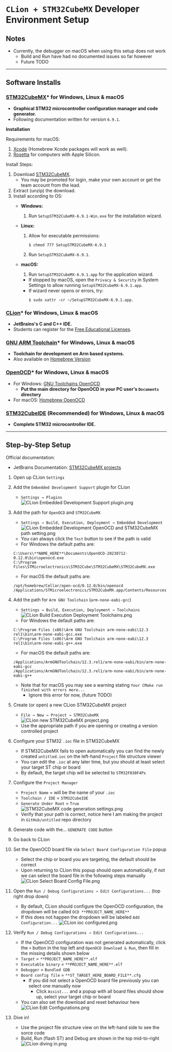 # `CLion + STM32CubeMX` Developer Environment Setup

## Notes

- Currently, the debugger on macOS when using this setup does not work
    - Build and Run have had no documented issues so far however
    - Future TODO

---

## Software Installs

### [STM32CubeMX](https://www.st.com/en/development-tools/stm32cubemx.html)* for Windows, Linux & macOS

- **Graphical STM32 microcontroller configuration manager and code generator.**
- Following documentation written for version `6.9.1`.

**Installation**

Requirements for macOS:

1. [Xcode](https://developer.apple.com/support/xcode/) (Homebrew Xcode packages will work as well).
2. [Rosetta](https://support.apple.com/en-us/HT211861) for computers with Apple Silicon.

Install Steps:

1. Download [STM32CubeMX](http://www.st.com/stm32cubemx).
    - You may be promoted for login, make your own account or get the team account from the lead.
2. Extract (unzip) the download.
3. Install according to OS:
    - **Windows:**
        1. Run `SetupSTM32CubeMX-6.9.1-Win.exe` for the installation wizard.
    - **Linux:**
        1. Allow for executable permissions:
            ```console
            $ chmod 777 SetupSTM32CubeMX-6.9.1
            ```
        2. Run `SetupSTM32CubeMX-6.9.1`.
    - **macOS:**
        1. Run `SetupSTM32CubeMX-6.9.1.app` for the application wizard.

        - If stopped by macOS, open the `Privacy & Security` in System Settings to allow
          running `SetupSTM32CubeMX-6.9.1.app`.
        - If wizard never opens or errors, try:
            ```console
            $ sudo xattr -cr ~/SetupSTM32CubeMX-6.9.1.app.
            ```

### [CLion](https://www.jetbrains.com/clion/download/)* for Windows, Linux & macOS

- **JetBrains's C and C++ IDE.**
- Students can register for
  the [Free Educational Licenses](https://www.jetbrains.com/shop/eform/students).

### [GNU ARM Toolchain](https://developer.arm.com/Tools%20and%20Software/GNU%20Toolchain)* for Windows, Linux & macOS

- **Toolchain for development on Arm based systems.**
- Also available on [Homebrew Version](https://formulae.brew.sh/formula/arm-none-eabi-gcc)

### [OpenOCD](https://openocd.org/)* for Windows, Linux & macOS

- For Windows: [GNU Toolchains OpenOCD](https://gnutoolchains.com/arm-eabi/openocd/)
  - **Put the main directory for OpenOCD in your PC user's `Documents` directory**
- For macOS: [Homebrew OpenOCD](https://formulae.brew.sh/formula/open-ocd)

### [STM32CubeIDE](https://www.st.com/en/development-tools/stm32cubeide.html) (Recommended) for Windows, Linux & macOS

- **Complete STM32 microcontroller IDE.**

---

## Step-by-Step Setup

Official documentation:

- JetBrains
  Documentation: [STM32CubeMX projects](https://www.jetbrains.com/help/clion/2023.1/embedded-development.html)

1. Open up CLion `Settings`

2. Add the `Embedded Development Support` plugin for CLion
    - `Settings → Plugins`
      ![CLion Embedded Development Support plugin.png](pictures/stm32ide/CLion%20Embedded%20Development%20Support%20plugin.png?raw=true "CLion Embedded Development Support plugin.png")

3. Add the path for `OpenOCD` and `STM32CubeMX`
    - `Settings → Build, Execution, Deployment → Embedded Development`
      ![CLion Embedded Development OpenOCD and STM32CubeMX path setting.png](pictures/stm32ide/CLion%20Embedded%20Development%20OpenOCD%20and%20STM32CubeMX%20path%20setting.png?raw=true "CLion Embedded Development OpenOCD and STM32CubeMX path setting.png")
    - You can always click the `Test` button to see if the path is valid
    - For Windows the default paths are:
    ```
    C:\Users\**NAME_HERE**\Documents\OpenOCD-20230712-0.12.0\bin\openocd.exe
    C:\Program Files\STMicroelectronics\STM32Cube\STM32CubeMX\STM32CubeMX.exe
    ```
    - For macOS the default paths are:
    ``` 
    /opt/homebrew/Cellar/open-ocd/0.12.0/bin/openocd
    /Applications/STMicroelectronics/STM32CubeMX.app/Contents/Resources/STM32CubeMX
    ```

4. Add the path for `Arm GNU Toolchain` (`arm-none-eabi-gcc`)
    - `Settings → Build, Execution, Deployment → Toolchains`
      ![CLion Build Execution Deployment Toolchains.png](pictures/stm32ide/CLion%20Build%20Execution%20Deployment%20Toolchains.png?raw=true "CLion Build Execution Deployment Toolchains.png")
    - For Windows the default paths are:
    ```
    C:\Program Files (x86)\Arm GNU Toolchain arm-none-eabi\12.3 rel1\bin\arm-none-eabi-gcc.exe
    C:\Program Files (x86)\Arm GNU Toolchain arm-none-eabi\12.3 rel1\bin\arm-none-eabi-g++.exe
    ```
    - For macOS the default paths are:
    ``` 
    /Applications/ArmGNUToolchain/12.3.rel1/arm-none-eabi/bin/arm-none-eabi-gcc
    /Applications/ArmGNUToolchain/12.3.rel1/arm-none-eabi/bin/arm-none-eabi-g++
    ```
    - Note that for macOS you may see a warning
      stating `Your CMake run finished with errors more...`
        - Ignore this error for now, (future TODO)

5. Create (or open) a new CLion STM32CubeMX project
    - `File → New → Project → STM32CubeMX`
      ![CLion new STM32CubeMX project.png](pictures/stm32ide/CLion%20new%20STM32CubeMX%20project.png?raw=true "CLion new STM32CubeMX project.png")
    - Use the appropriate path if you are opening or creating a version controlled project

6. Configure your STM32 `.ioc` file in STM32CubeMX
    - If STM32CubeMX fails to open automatically you can find the newly created `untitled.ioc` on
      the left-hand `Project` file structure viewer
    - You can edit the `.ioc` at any later time, but you should at least select your
      target ST chip or board
    - By default, the target chip will be selected to `STM32F030F4Px`

7. Configure the `Project Manager`
    - `Project Name` = will be the name of your `.ioc`
    - `Toolchain / IDE` = `STM32CubeIDE`
    - `Generate Under Root` = `True`
      ![STM32CubeMX code generation settings.png](pictures/stm32ide/STM32CubeMX%20code%20generation%20settings.png?raw=true "CLion new STM32CubeMX project.png")
    - Verify that your path is correct, notice here I am making the project in `GitHub/untitled`
      repo
      directory

8. Generate code with the... `GENERATE CODE` button

9. Go back to CLion

10. Set the OpenOCD board file via `Select Board Configuration File` popup
    - Select the chip or board you are targeting, the default should be correct
    - Upon returning to CLion this popup should open automatically, if not we can select the board
      file in the following steps manually
      ![CLion Select Board Config File.png](pictures/stm32ide/CLion%20Select%20Board%20Config%20File.png?raw=true "CLion Select Board Config File.png")

11. Open the `Run / Debug Configurations → Edit Configurations...` (top right drop down)
    - By default, CLion should configure the OpenOCD configuration, the dropdown will be
      called `OCD **PROJECT_NAME_HERE**`
    - If this does not happen the dropdown will be labeled `Add Configuration...`
      ![CLion ioc configured.png](pictures/stm32ide/CLion%20ioc%20configured.png?raw=true "CLion ioc configured.png")

12. Verify `Run / Debug Configurations → Edit Configurations...`
    - If the OpenOCD configuration was not generated automatically, click the `+` button in the top
      left and `OpenOCD Download & Run`, then fill in the missing details shown below
    - `Target` = `**PROJECT_NAME_HERE**.elf`
    - `Executable binary` = `**PROJECT_NAME_HERE**.elf`
    - `Debugger` = `Bundled GDB`
    - `Board config file` = `**ST_TARGET_HERE_BOARD_FILE**.cfg`
        - If you did not select a OpenOCD board file previously you can select one manually now
            - Click `Assist...` and a popup with all board files should show up, select your target
              chip or board
    - You can also set the download and reset behaviour here
      ![CLion Edit Configurations.png](pictures/stm32ide/CLion%20Edit%20Configurations.png?raw=true "CLion Edit Configurations.png")

13. Dive in!
    - Use the project file structure view on the left-hand side to see the sorce code
    - Build, Run (flash ST) and Debug are shown in the top mid-to-right
      ![CLion diving in.png](pictures/stm32ide/CLion%20diving%20in.png?raw=true "CLion diving in.png")
